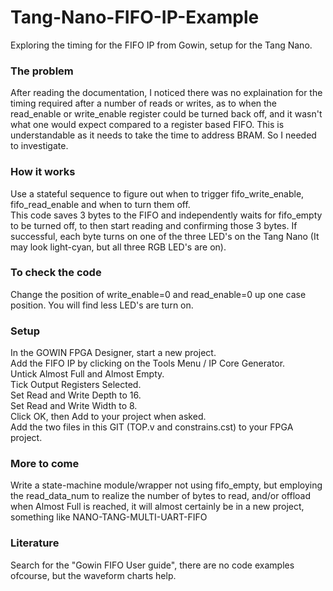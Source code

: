 # Tang-Nano-FIFO-IP-Example
Exploring the timing for the FIFO IP from Gowin, setup for the Tang Nano.

### The problem
After reading the documentation, I noticed there was no explaination for the timing required after a number of reads or writes, as to when the read_enable or write_enable register could be turned back off, and it wasn't what one would expect compared to a register based FIFO.
This is understandable as it needs to take the time to address BRAM. 
So I needed to investigate.

### How it works
Use a stateful sequence to figure out when to trigger fifo_write_enable, fifo_read_enable and when to turn them off.  
This code saves 3 bytes to the FIFO and independently waits for fifo_empty to be turned off, to then start reading and confirming those 3 bytes.
If successful, each byte turns on one of the three LED's on the Tang Nano (It may look light-cyan, but all three RGB LED's are on).

### To check the code
Change the position of write_enable=0 and read_enable=0 up one case position. You will find less LED's are turn on.

### Setup
In the GOWIN FPGA Designer, start a new project.<br>
Add the FIFO IP by clicking on the Tools Menu / IP Core Generator.<br>
Untick Almost Full and Almost Empty.<br>
Tick Output Registers Selected.<br>
Set Read and Write Depth to 16.<br>
Set Read and Write Width to 8.<br>
Click OK, then Add to your project when asked.<br>
Add the two files in this GIT (TOP.v and constrains.cst) to your FPGA project.<br>

### More to come
Write a state-machine module/wrapper not using fifo_empty, but employing the read_data_num to realize the number of bytes to read, and/or offload when Almost Full is reached, it will almost certainly be in a new project, something like NANO-TANG-MULTI-UART-FIFO

### Literature
Search for the "Gowin FIFO User guide", there are no code examples ofcourse, but the waveform charts help.
